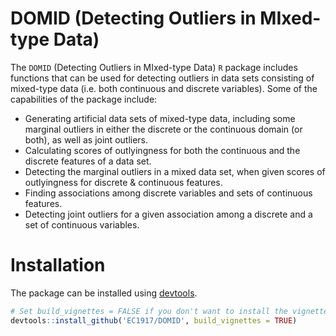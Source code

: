 # DOMID (Detecting Outliers in MIxed-type Data)
The `DOMID` (Detecting Outliers in MIxed-type Data) `R` package includes functions that can be used for detecting outliers in data sets consisting of mixed-type data (i.e. both continuous and discrete variables). Some of the capabilities of the package include:

- Generating artificial data sets of mixed-type data, including some marginal outliers in either the discrete or the continuous domain (or both), as well as joint outliers.
- Calculating scores of outlyingness for both the continuous and the discrete features of a data set.
- Detecting the marginal outliers in a mixed data set, when given scores of outlyingness for discrete & continuous features.
- Finding associations among discrete variables and sets of continuous features.
- Detecting joint outliers for a given association among a discrete and a set of continuous variables.

# Installation
The package can be installed using [devtools](https://www.r-project.org/nosvn/pandoc/devtools.html).
```R
# Set build_vignettes = FALSE if you don't want to install the vignette.
devtools::install_github('EC1917/DOMID', build_vignettes = TRUE)
```
